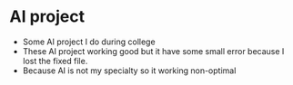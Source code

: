 # AI project
- Some AI project I do during college
- These AI project working good but it have some small error because I lost the fixed file.
- Because AI is not my specialty so it working non-optimal
